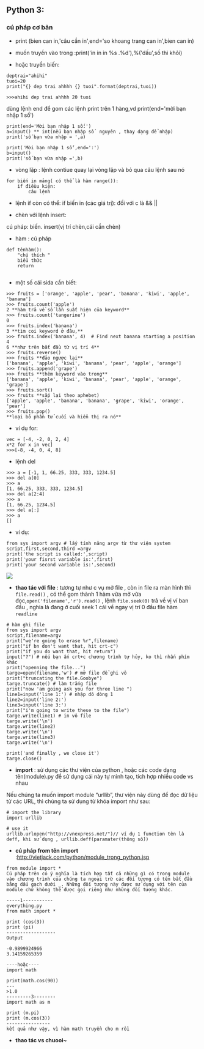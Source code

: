 ## Python 3:

### **cú pháp cơ bản**


- print (bien can in,'câu cần in',end='so khoang trang can in',bien can in)
 - muốn truyền vào trong :print('in in in %s .%d'),%('dấu',số thì khỏi)

- hoặc truyền biến:
```
deptrai="ahihi"
tuoi=20
print("{} dep trai ahhhh {} tuoi".format(deptrai,tuoi))

>>>ahihi dep trai ahhhh 20 tuoi

```
dùng lệnh end để gom các lệnh print trên 1 hàng,vd print(end='mời bạn nhập 1 số')
```
print(end='Mời bạn nhập 1 số:')
a=input() ** int(nếu bạn nhập số  nguyên , thay dạng để nhập)
print('số bạn vừa nhập = ',a)
 
print('Mời bạn nhập 1 số',end=':')
b=input()
print('số bạn vừa nhập =',b)
```

- vòng lặp : lệnh contiue quay lại vòng lặp và bỏ qua câu lệnh sau nó
```
for biến in mảng( có thể là hàm range()):
	if điềuu kiện:
		câu lệnh
```

- lệnh if còn có thể: if biến in (các giá trị): đối với c là && ||


- chèn với lệnh insert:
 
 cú pháp: biến. insert(vị trí chèn,cái cần chèn)

- hàm : cú pháp

```
def tênhàm():
	"chú thích "
	biểu thức
	return


```

- một số cái sida cần biết:	

```
>>> fruits = ['orange', 'apple', 'pear', 'banana', 'kiwi', 'apple', 'banana']
>>> fruits.count('apple')
2 **hàm trả về số lần suất hiện của keyword**
>>> fruits.count('tangerine')
0
>>> fruits.index('banana')
3 **tìm coi keyword ở đâu,** 
>>> fruits.index('banana', 4)  # Find next banana starting a position 4
6 **như trên bắt đầu từ vị trí 4**
>>> fruits.reverse()
>>> fruits **đảo ngược lại**
['banana', 'apple', 'kiwi', 'banana', 'pear', 'apple', 'orange']
>>> fruits.append('grape')
>>> fruits **thêm keyword vào trong**
['banana', 'apple', 'kiwi', 'banana', 'pear', 'apple', 'orange', 'grape']
>>> fruits.sort()
>>> fruits **sắp lại theo aphebet)
['apple', 'apple', 'banana', 'banana', 'grape', 'kiwi', 'orange', 'pear']
>>> fruits.pop()
**loại bỏ phần tử cuối và hiển thị ra nó**
```

- ví dụ for:
```
vec = [-4, -2, 0, 2, 4]
x*2 for x in vec]
>>>[-8, -4, 0, 4, 8]
```

- lệnh del
```
>>> a = [-1, 1, 66.25, 333, 333, 1234.5]
>>> del a[0]
>>> a
[1, 66.25, 333, 333, 1234.5]
>>> del a[2:4]
>>> a
[1, 66.25, 1234.5]
>>> del a[:]
>>> a
[]
```

- ví dụ:
```
from sys import argv # lấy tính năng argv từ thư viện system
script,first,second,third =argv
print('the script is called:',script)
print('your fisrst variable is:',first)
print('your second variable is:',second)
```

<img src="https://image.prntscr.com/image/PHa-9vWVSgyY3PnP-ajJGg.png">

- **thao tác với file** : tương tự như c vụ mở file , còn in file ra màn hình thì ` file.read()` , có thể gom thành 1 hàm vừa mở vừa đọc,`open('filename','r').read()` , lệnh `file.seek(0)` trả về vị ví ban đầu , nghia là đang ở cuối seek 1 cái về ngay vị trí 0 đầu file hàm `readline`

```
# hàm ghi file
from sys import argv 
script,filename=argv
print("we're going to erase %r",filename)
print("if bn don't want that, hit crt-c")
print("if you do want that, hit return")
input("?") # nếu bạn ấn crt+c chương trình tự hủy, ko thì nhấn phím khác
print("openning the file...")
targe=open(filename,'w') # mở file để ghi vô
print("truncating the file.Goobye")
targe.truncate() # làm trắng file
print("now 'am going ask you for three line ")
line1=input('line 1:') # nhập dô dòng 1
line2=input('line 2:')
line3=input('line 3:')
print("i'm going to write these to the file")
targe.write(line1) # in vô file
targe.write('\n')
targe.write(line2)
targe.write('\n')
targe.write(line3)
targe.write('\n')

print('and finally , we close it')
targe.close()
```

- **import** : sử dụng các thư viện của python , hoặc các code dạng tên(module).py để sử dụng cái này tự mình tạo, tích hợp nhiều code vs nhau

Nếu chúng ta muốn import module “urllib”, thư viện này dùng để đọc dữ liệu từ các URL, thì chúng ta sử dụng từ khóa import như sau:
```
# import the library
import urllib

# use it
urllib.urlopen("http://vnexpress.net/")// ví dụ 1 function tên là deff, khi sử dụng , urllib.deff(paramater(thông số))
```

- **cú pháp from tên import** :http://vietjack.com/python/module_trong_python.jsp

```
from module import *
Cú pháp trên có ý nghĩa là tích hợp tất cả những gì có trong module vào chương trình của chúng ta ngoại trừ các đối tượng có tên bắt đầu bằng dấu gạch dưới _. Những đối tượng này được sử dụng với tên của module chứ không thể được gọi riêng như những đối tượng khác.

-----1-----------
everything.py
from math import *
 
print (cos(3))
print (pi)
------------------
Output

-0.9899924966
3.14159265359

----hoặc----
import math

print(math.cos(90))
---
>1.0
---------3--------
import math as m
 
print (m.pi)
print (m.cos(3))
----------------
kết quả như vậy, vì hàm math truyền cho m rồi
```


- **thao tác vs chuooi~**
